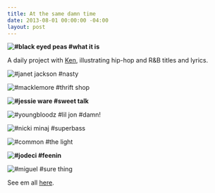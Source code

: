 ```yaml
---
title: At the same damn time
date: 2013-08-01 00:00:00 -04:00
layout: post
---
```


**![#black eyed peas #what it is](/assets/2013-08-01-atsdt-0909.jpg)**

A daily project with [Ken](http://siik.org), illustrating hip-hop and R&B titles and lyrics. 

![#janet jackson #nasty](/assets/2013-08-01-atsdt-0103.jpg) 

![#macklemore #thrift shop](/assets/2013-08-01-atsdt-0206.jpg) 

**![#jessie ware #sweet talk](/assets/2013-08-01-atsdt-atsdt-0616_sweet_talk-1.jpg)**

![#youngbloodz #lil jon #damn!](/assets/2013-08-01-atsdt-0613.jpg) 

![#nicki minaj #superbass](/assets/2013-08-01-atsdt-0212.jpg) 

![#common #the light](/assets/2013-08-01-atsdt-0504.jpg) 

**![#jodeci #feenin](/assets/2013-08-01-atsdt-0301.jpg)**

![#miguel #sure thing](/assets/2013-08-01-atsdt-0916.jpg)

See em all [here](http://atsdt.tumblr.com).
